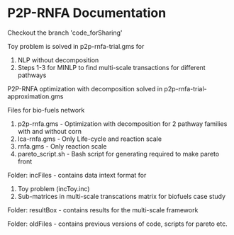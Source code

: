# P2P-RNFA Documentation

Checkout the branch 'code_forSharing'

Toy problem is solved in p2p-rnfa-trial.gms for 
  1. NLP without decomposition
  2. Steps 1-3 for MINLP to find multi-scale transactions for different pathways
  
P2P-RNFA optimization with decomposition solved in p2p-rnfa-trial-approximation.gms

Files for bio-fuels network
1. p2p-rnfa.gms - Optimization with decomposition for 2 pathway families with and without corn
2. lca-rnfa.gms - Only Life-cycle and reaction scale
3. rnfa.gms - Only reaction scale
4. pareto_script.sh - Bash script for generating required to make pareto front

Folder: incFiles - contains data intext format for 
1. Toy problem (incToy.inc) 
2. Sub-matrices in multi-scale transcations matrix for biofuels case study

Folder: resultBox - contains results for the multi-scale framework

Folder: oldFiles - contains previous versions of code, scripts for pareto etc.
